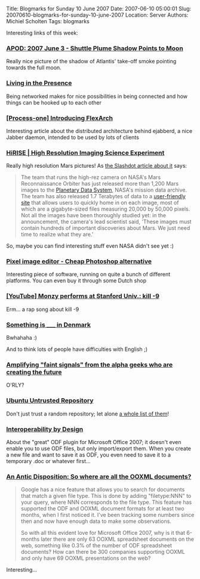Title: Blogmarks for Sunday 10 June 2007
Date: 2007-06-10 05:00:01
Slug: 20070610-blogmarks-for-sunday-10-june-2007
Location: Server
Authors: Michiel Scholten
Tags: blogmarks

<p>Interesting links of this week:</p>
<h3><a href="http://antwrp.gsfc.nasa.gov/apod/ap070603.html">APOD: 2007 June 3 - Shuttle Plume Shadow Points to Moon</a></h3>
<p>Really nice picture of the shadow of Atlantis' take-off smoke pointing towards the full moon.</p>
<h3><a href="http://vonmag.com/technology/um/im/presence/living-in-the-presence">Living in the Presence</a></h3>
<p>Being networked makes for nice possibilities in being connected and how things can be hooked up to each other</p>
<h3><a href="http://www.process-one.net/en/blogs/article/angie_introducing_flexarch/">[Process-one] Introducing FlexArch</a></h3>
<p>Interesting article about the distributed architecture behind ejabberd, a nice Jabber daemon, intended to be used by lots of clients</p>
<h3><a href="http://hirise.lpl.arizona.edu/">HiRISE | High Resolution Imaging Science Experiment</a></h3>
<p>Really high resolution Mars pictures! As <a href="http://science.slashdot.org/science/07/06/04/1842258.shtml">the Slashdot article about it</a> says:</p>

<blockquote><p>The team that runs the high-rez camera on NASA's Mars Reconnaissance Orbiter has just released more than 1,200 Mars images to the <a href="http://pds-imaging.jpl.nasa.gov/">Planetary Data System</a>, NASA's mission data archive. The team has also released 1.7 Terabytes of data to a <a href="http://hirise.lpl.arizona.edu/">user-friendly site</a> that allows users to quickly home in on each image, most of which are a gigabyte-sized files measuring 20,000 by 50,000 pixels. Not all the images have been thoroughly studied yet: in the announcement, the camera's lead scientist said,  'These images must contain hundreds of important discoveries about Mars. We just need time to realize what they are.'</p></blockquote>

<p>So, maybe you can find interesting stuff even NASA didn't see yet :)</p>
<h3><a href="http://www.kanzelsberger.com/pixel/?page_id=12">Pixel image editor - Cheap Photoshop alternative</a></h3>
<p>Interesting piece of software, running on quite a bunch of different platforms. You can even buy it through some Dutch shop</p>
<h3><a href="http://youtube.com/watch?v=Fow7iUaKrq4">[YouTube] Monzy performs at Stanford Univ.: kill -9</a></h3>
<p>Erm... a rap song about kill -9</p>
<h3><a href="http://itre.cis.upenn.edu/~myl/languagelog/archives/004561.html">Something is ___ in Denmark</a></h3>
<p>Bwhahaha :)</p>

<p>And to think lots of people have difficulties with English ;)</p>
<h3><a href="http://itre.cis.upenn.edu/~myl/languagelog/archives/004563.html">Amplifying "faint signals" from the alpha geeks who are creating the future</a></h3>
<p>O'RLY?</p>
<h3><a href="http://www.flickr.com/photos/trevi55/296804891/">Ubuntu Untrusted Repository </a></h3>
<p>Don't just trust a random repository; let alone <a href="http://soijabanaani.net/tmp/the_trevino_story">a whole list of them</a>!</p>
<h3><a href="http://www.robweir.com/blog/2007/05/interoperability-by-design.html">Interoperability by Design</a></h3>
<p>About the "great" ODF plugin for Microsoft Office 2007; it doesn't even enable you to use ODF files, but only import/export them. When you create a new file and want to save it as ODF, you even need to save it to a temporary .doc or whatever first...</p>
<h3><a href="http://www.robweir.com/blog/2007/05/so-where-are-all-ooxml-documents.html">An Antic Disposition: So where are all the OOXML documents?</a></h3>
<blockquote><p>Google has a nice feature that allows you to search for documents that match a given file type. This is done by adding "filetype:NNN" to your query, where NNN corresponds to the file type. This feature has supported the ODF and OOXML document formats for at least two months, when I first noticed it. I've been tracking some numbers since then and now have enough data to make some observations.</p>

<p>So with all this evident love for Microsoft Office 2007, why is it that 6-months later there are only 63 OOXML spreadsheet documents on the web, something like 0.3% of the number of ODF spreadsheet documents? How can there be 300 companies supporting OOXML and only have 69 OOXML presentations on the web?</p></blockquote>

<p>Interesting...</p>
